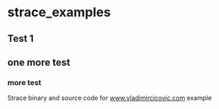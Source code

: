 # strace_examples
## Test 1
## one more test
### more test
Strace binary and source code for www.vladimircicovic.com example
